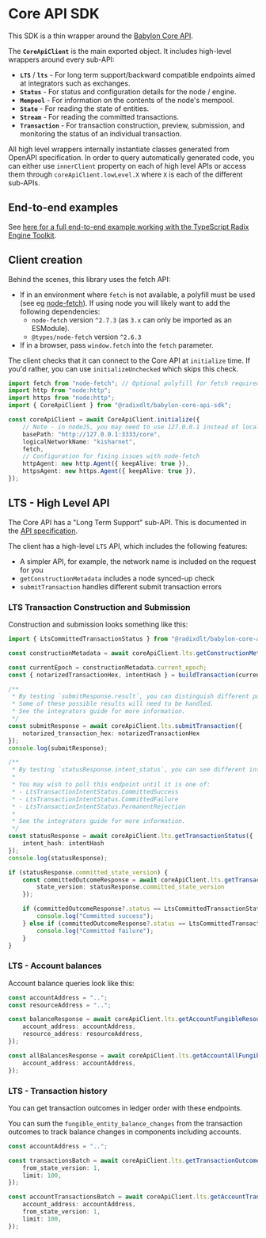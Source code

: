 # Core API SDK

This SDK is a thin wrapper around the [Babylon Core API](https://docs-babylon.radixdlt.com/main/apis/api-specification.html).

The **`CoreApiClient`** is the main exported object. It includes high-level wrappers around every sub-API: 
- **`LTS`** / **`lts`** - For long term support/backward compatible endpoints aimed at integrators such as exchanges.
- **`Status`** - For status and configuration details for the node / engine.
- **`Mempool`** - For information on the contents of the node's mempool.
- **`State`** - For reading the state of entities. 
- **`Stream`** -  For reading the committed transactions.
- **`Transaction`** - For transaction construction, preview, submission, and monitoring the status of an individual transaction.

All high level wrappers internally instantiate classes generated from OpenAPI specification. In order to query automatically generated code, you can either use `innerClient` property on each of high level APIs or access them through `coreApiClient.lowLevel.X` where `X` is each of the different sub-APIs.

## End-to-end examples

See [here for a full end-to-end example working with the TypeScript Radix Engine Toolkit](https://github.com/radixdlt/typescript-radix-engine-toolkit/tree/main/examples/core-e2e-example).

## Client creation

Behind the scenes, this library uses the fetch API:
* If in an environment where `fetch` is not available, a polyfill must be used (see eg [node-fetch](https://www.npmjs.com/package/node-fetch)).
  If using node you will likely want to add the following dependencies:
  * `node-fetch` version `^2.7.3` (as `3.x` can only be imported as an ESModule).
  * `@types/node-fetch` version `^2.6.3`
* If in a browser, pass `window.fetch` into the `fetch` parameter.

The client checks that it can connect to the Core API at `initialize` time. If you'd rather, you can use `initializeUnchecked` which skips this check.

```typescript
import fetch from "node-fetch"; // Optional polyfill for fetch required if running in nodeJS - we recommend version 2.7.3 
import http from "node:http";
import https from "node:http";
import { CoreApiClient } from "@radixdlt/babylon-core-api-sdk";

const coreApiClient = await CoreApiClient.initialize({
    // Note - in nodeJS, you may need to use 127.0.0.1 instead of localhost
    basePath: "http://127.0.0.1:3333/core",
    logicalNetworkName: "kisharnet",
    fetch,
    // Configuration for fixing issues with node-fetch
    httpAgent: new http.Agent({ keepAlive: true }),
    httpsAgent: new https.Agent({ keepAlive: true }),
});

```

## LTS - High Level API

The Core API has a "Long Term Support" sub-API. This is documented in the [API specification](https://docs-babylon.radixdlt.com/main/apis/api-specification.html).

The client has a high-level `LTS` API, which includes the following features:
* A simpler API, for example, the network name is included on the request for you
* `getConstructionMetadata` includes a node synced-up check
* `submitTransaction` handles different submit transaction errors

### LTS Transaction Construction and Submission

Construction and submission looks something like this:

```typescript
import { LtsCommittedTransactionStatus } from "@radixdlt/babylon-core-api-sdk";

const constructionMetadata = await coreApiClient.lts.getConstructionMetadata();

const currentEpoch = constructionMetadata.current_epoch;
const { notarizedTransactionHex, intentHash } = buildTransaction(currentEpoch, ...);

/**
 * By testing `submitResponse.result`, you can distinguish different possible results
 * Some of these possible results will need to be handled.
 * See the integrators guide for more information.
 */
const submitResponse = await coreApiClient.lts.submitTransaction({
    notarized_transaction_hex: notarizedTransactionHex
});
console.log(submitResponse);

/**
 * By testing `statusResponse.intent_status`, you can see different intent statuses.
 *
 * You may wish to poll this endpoint until it is one of:
 * - LtsTransactionIntentStatus.CommittedSuccess
 * - LtsTransactionIntentStatus.CommittedFailure
 * - LtsTransactionIntentStatus.PermanentRejection
 * 
 * See the integrators guide for more information.
 */
const statusResponse = await coreApiClient.lts.getTransactionStatus({
    intent_hash: intentHash
});
console.log(statusResponse);

if (statusResponse.committed_state_version) {
    const committedOutcomeResponse = await coreApiClient.lts.getTransactionOutcome({
        state_version: statusResponse.committed_state_version
    });

    if (committedOutcomeResponse?.status == LtsCommittedTransactionStatus.Success) {
        console.log("Committed success");
    } else if (committedOutcomeResponse?.status == LtsCommittedTransactionStatus.Failure) {
        console.log("Committed failure");
    } 
}
```

### LTS - Account balances

Account balance queries look like this:

```typescript
const accountAddress = "..";
const resourceAddress = "..";

const balanceResponse = await coreApiClient.lts.getAccountFungibleResourceBalance({
    account_address: accountAddress,
    resource_address: resourceAddress,
});

const allBalancesResponse = await coreApiClient.lts.getAccountAllFungibleResourceBalances({
    account_address: accountAddress,
}); 
```

### LTS - Transaction history

You can get transaction outcomes in ledger order with these endpoints.

You can sum the `fungible_entity_balance_changes` from the transaction outcomes to track balance changes in components including accounts.

```typescript
const accountAddress = "..";

const transactionsBatch = await coreApiClient.lts.getTransactionOutcomes({
    from_state_version: 1,
    limit: 100,
});

const accountTransactionsBatch = await coreApiClient.lts.getAccountTransactionOutcomes({
    account_address: accountAddress,
    from_state_version: 1,
    limit: 100,
}); 
```